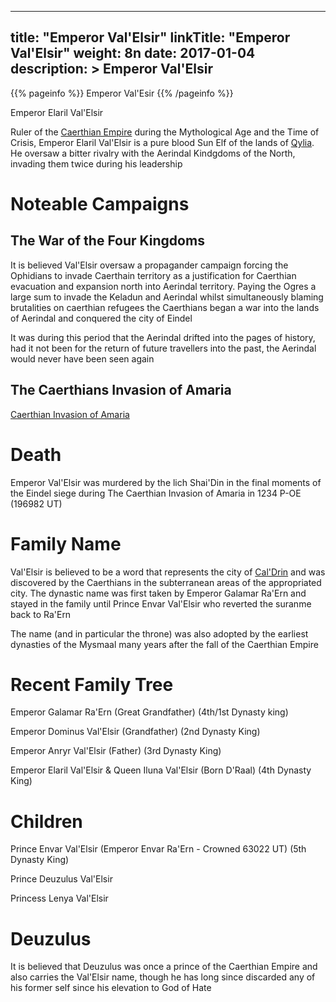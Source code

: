 
---
title: "Emperor Val'Elsir"
linkTitle: "Emperor Val'Elsir"
weight: 8n
date: 2017-01-04
description: >
 Emperor Val'Elsir
---

{{% pageinfo %}}
Emperor Val'Esir
{{% /pageinfo %}}

Emperor Elaril Val'Elsir

Ruler of the [Caerthian Empire](https://www.fallofanempire.com/docs/races/caerthian/) during the Mythological Age and the Time of Crisis, Emperor Elaril Val'Elsir is a pure blood Sun Elf of the lands of [Qylia](https://www.fallofanempire.com/docs/locations/qylia/). He oversaw a bitter rivalry with the Aerindal Kindgdoms of the North, invading them twice during his leadership

# Noteable Campaigns

## The War of the Four Kingdoms

It is believed Val'Elsir oversaw a propagander campaign forcing the Ophidians to invade Caerthain territory as a justification for Caerthian evacuation and expansion north into Aerindal territory. Paying the Ogres a large sum to invade the Keladun and Aerindal whilst simultaneously blaming brutalities on caerthian refugees the Caerthians began a war into the lands of Aerindal and conquered the city of Eindel

It was during this period that the Aerindal drifted into the pages of history, had it not been for the return of future travellers into the past, the Aerindal would never have been seen again

## The Caerthians Invasion of Amaria

[Caerthian Invasion of Amaria](https://www.fallofanempire.com/docs/events/the-caerthian-invasion/)

# Death

Emperor Val'Elsir was murdered by the lich Shai'Din in the final moments of the Eindel siege during The Caerthian Invasion of Amaria in 1234 P-OE (196982 UT)

# Family Name

Val'Elsir is believed to be a word that represents the city of [Cal'Drin](https://www.fallofanempire.com/docs/locations/qylia/caldrin/) and was discovered by the Caerthians in the subterranean areas of the appropriated city. The dynastic name was first taken by Emperor Galamar Ra'Ern and stayed in the family until Prince Envar Val'Elsir who reverted the suranme back to Ra'Ern

The name (and in particular the throne) was also adopted by the earliest dynasties of the Mysmaal many years after the fall of the Caerthian Empire

# Recent Family Tree

Emperor Galamar Ra'Ern (Great Grandfather) (4th/1st Dynasty king)

Emperor Dominus Val'Elsir (Grandfather) (2nd Dynasty King)

Emperor Anryr Val'Elsir (Father) (3rd Dynasty King)

Emperor Elaril Val'Elsir & Queen Iluna Val'Elsir (Born D'Raal) (4th Dynasty King)

# Children

Prince Envar Val'Elsir (Emperor Envar Ra'Ern - Crowned 63022 UT) (5th Dynasty King)

Prince Deuzulus Val'Elsir

Princess Lenya Val'Elsir

# Deuzulus

It is believed that Deuzulus was once a prince of the Caerthian Empire and also carries the Val'Elsir name, though he has long since discarded any of his former self since his elevation to God of Hate

